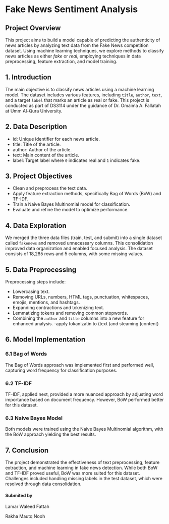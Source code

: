 # Fake News Sentiment Analysis

## Project Overview
This project aims to build a model capable of predicting the authenticity of news articles by analyzing text data from the Fake News competition dataset. Using machine learning techniques, we explore methods to classify news articles as either *fake* or *real*, employing techniques in data preprocessing, feature extraction, and model training.


## 1. Introduction
The main objective is to classify news articles using a machine learning model. The dataset includes various features, including `title`, `author`, `text`, and a target `label` that marks an article as real or fake. This project is conducted as part of DS3114 under the guidance of Dr. Omaima A. Fallatah at Umm Al-Qura University.

## 2. Data Description
- id: Unique identifier for each news article.
- title: Title of the article.
- author: Author of the article.
- text: Main content of the article.
- label: Target label where `0` indicates real and `1` indicates fake.

## 3. Project Objectives
- Clean and preprocess the text data.
- Apply feature extraction methods, specifically Bag of Words (BoW) and TF-IDF.
- Train a Naive Bayes Multinomial model for classification.
- Evaluate and refine the model to optimize performance.

## 4. Data Exploration
We merged the three data files (train, test, and submit) into a single dataset called `fakenews` and removed unnecessary columns. This consolidation improved data organization and enabled focused analysis.
The dataset consists of 18,285 rows and 5 columns, with some missing values.

## 5. Data Preprocessing
Preprocessing steps include:
- Lowercasing text.
- Removing URLs, numbers, HTML tags, punctuation, whitespaces, emojis, mentions, and hashtags.
- Expanding contractions and tokenizing text.
- Lemmatizing tokens and removing common stopwords.
- Combining the `author` and `title` columns into a new feature for enhanced analysis.
-apply tokanizatin to (text )and steaming (content)

## 6. Model Implementation
### 6.1 Bag of Words
The Bag of Words approach was implemented first and performed well, capturing word frequency for classification purposes.

### 6.2 TF-IDF
TF-IDF, applied next, provided a more nuanced approach by adjusting word importance based on document frequency. However, BoW performed better for this dataset.

### 6.3 Naive Bayes Model
Both models were trained using the Naive Bayes Multinomial algorithm, with the BoW approach yielding the best results.

## 7. Conclusion
The project demonstrated the effectiveness of text preprocessing, feature extraction, and machine learning in fake news detection. While both BoW and TF-IDF proved useful, BoW was more suited for this dataset.
Challenges included handling missing labels in the test dataset, which were resolved through data consolidation.


#### Submited by 
Lamar Waleed Fattah

Rakha Mautq Nooh
